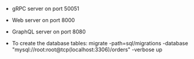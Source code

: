 - gRPC server on port 50051

- Web server on port 8000

- GraphQL server on port 8080

- To create the database tables:
 migrate -path=sql/migrations -database "mysql://root:root@tcp(localhost:3306)/orders" -verbose up
